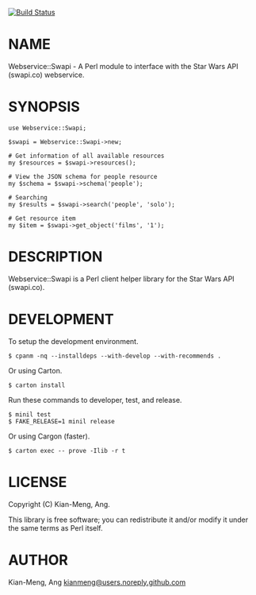 [![Build Status](https://travis-ci.org/kianmeng/webservice-swapi.svg?branch=master)](https://travis-ci.org/kianmeng/webservice-swapi)
# NAME

Webservice::Swapi - A Perl module to interface with the Star Wars API (swapi.co) webservice.

# SYNOPSIS

    use Webservice::Swapi;

    $swapi = Webservice::Swapi->new;

    # Get information of all available resources
    my $resources = $swapi->resources();

    # View the JSON schema for people resource
    my $schema = $swapi->schema('people');

    # Searching
    my $results = $swapi->search('people', 'solo');

    # Get resource item
    my $item = $swapi->get_object('films', '1');

# DESCRIPTION

Webservice::Swapi is a Perl client helper library for the Star Wars API (swapi.co).

# DEVELOPMENT

To setup the development environment.

    $ cpanm -nq --installdeps --with-develop --with-recommends .

Or using Carton.

    $ carton install

Run these commands to developer, test, and release.

    $ minil test
    $ FAKE_RELEASE=1 minil release

Or using Cargon (faster).

    $ carton exec -- prove -Ilib -r t

# LICENSE

Copyright (C) Kian-Meng, Ang.

This library is free software; you can redistribute it and/or modify
it under the same terms as Perl itself.

# AUTHOR

Kian-Meng, Ang <kianmeng@users.noreply.github.com>
